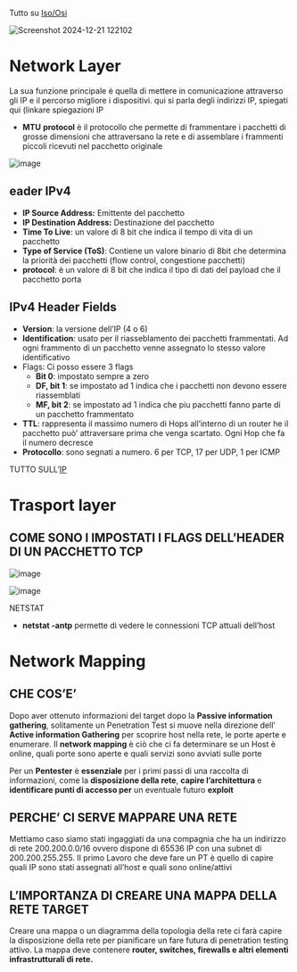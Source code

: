Tutto su [Iso/Osi](https://github.com/emanueletroiani/I-miei-studi/blob/I-Livelli/README.md)

![Screenshot 2024-12-21 122102](https://github.com/user-attachments/assets/531fd47d-8a82-4b8e-9579-98c0d6739f1b)

# Network Layer

La sua funzione principale è quella di mettere in comunicazione attraverso gli IP e il percorso migliore i dispositivi. qui si parla degli indirizzi IP, spiegati qui (linkare spiegazioni IP

- **MTU** **protocol** è il protocollo che permette di frammentare i pacchetti di grosse dimensioni che attraversano la rete e di assemblare i frammenti piccoli ricevuti nel pacchetto originale

![image](https://github.com/user-attachments/assets/f1f05fac-5a0e-4dd0-b38f-6db69168d3a3)

## eader IPv4

- **IP Source Address:** Emittente del pacchetto
- **IP Destination Address:** Destinazione del pacchetto
- **Time To Live**: un valore di 8 bit che indica il tempo di vita di un pacchetto
- **Type of Service (ToS)**: Contiene un valore binario di 8bit che determina la priorità dei pacchetti (flow control, congestione pacchetti)
- **protocol**: è un valore di 8 bit che indica il tipo di dati del payload che il pacchetto porta

## IPv4 Header Fields

- **Version**: la versione dell’IP (4 o 6)
- **Identification**: usato per il riasseblamento dei pacchetti frammentati. Ad ogni frammento di un pacchetto venne assegnato lo stesso valore identificativo
- Flags: Ci posso essere 3 flags
    - **Bit 0**: impostato sempre a zero
    - **DF, bit 1**: se impostato ad 1 indica che i pacchetti non devono essere riassemblati
    - **MF, bit 2**: se impostato ad 1 indica che piu pacchetti fanno parte di un pacchetto frammentato
- **TTL**: rappresenta il massimo numero di Hops all’interno di un router he il pacchetto può’ attraversare prima che venga scartato. Ogni Hop che fa il numero decresce
- **Protocollo**: sono segnati a numero. 6 per TCP, 17 per UDP, 1 per ICMP

TUTTO SULL’[IP](https://github.com/emanueletroiani/I-miei-studi/blob/IP-Internet-Protocol/README.md)

# Trasport layer

## COME SONO I IMPOSTATI I FLAGS DELL’HEADER DI UN PACCHETTO TCP

![image](https://github.com/user-attachments/assets/c6753f00-10c5-4cda-8317-cd55be1f2d23)

![image](https://github.com/user-attachments/assets/9085d669-b6a9-4feb-9c35-4cbdc6fd3052)

NETSTAT

- **netstat -antp** permette di vedere le connessioni TCP attuali dell’host

# Network Mapping

## CHE COS’E’

Dopo aver ottenuto informazioni del target dopo la **Passive information gathering**, solitamente un Penetration Test si muove nella direzione dell’ **Active information Gathering** per scoprire host nella rete, le porte aperte e enumerare. Il **network mapping** è ciò che ci fa determinare se un Host è online, quali porte sono aperte e quali servizi sono avviati sulle porte

Per un **Pentester** è **essenziale** per i primi passi di una raccolta di informazioni, come la **disposizione della rete**, **capire l’architettura** e **identificare punti di accesso per** un eventuale futuro **exploit**

## PERCHE’ CI SERVE MAPPARE UNA RETE

Mettiamo caso siamo stati ingaggiati da una compagnia che ha un indirizzo di rete 200.200.0.0/16 ovvero dispone di 65536 IP con una subnet di 200.200.255.255. Il primo Lavoro che deve fare un PT è quello di capire quali IP sono stati assegnati all’host e quali sono online/attivi

## L’IMPORTANZA DI CREARE UNA MAPPA DELLA RETE TARGET

Creare una mappa o un diagramma della topologia della rete ci farà capire la disposizione della rete per pianificare un fare futura di penetration testing attivo. La mappa deve contenere **router, switches, firewalls e altri elementi infrastrutturali di rete.**
